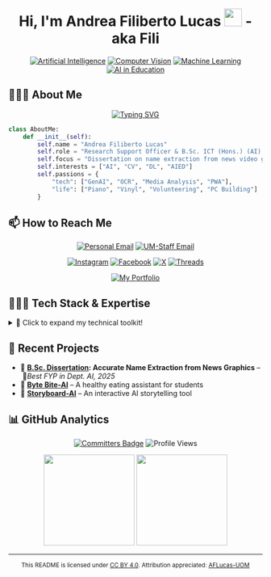<h1 align="center">
  Hi, I'm Andrea Filiberto Lucas <img src="https://media.giphy.com/media/hvRJCLFzcasrR4ia7z/giphy.gif" width="35"> - aka Fili
</h1>

<div align="center">

[![Artificial Intelligence](https://img.shields.io/badge/Artificial%20Intelligence%20(AI)-%23008DFF.svg?style=for-the-badge&logo=robot-framework&logoColor=white)](https://aflucas.com)
[![Computer Vision](https://img.shields.io/badge/Computer%20Vision%20(CV)-%234285F4.svg?style=for-the-badge&logo=opencv&logoColor=white)](https://aflucas.com)
[![Machine Learning](https://img.shields.io/badge/Machine%20Learning%20(ML)-%23FF6F00.svg?style=for-the-badge&logo=python&logoColor=white)](https://aflucas.com)
[![AI in Education](https://img.shields.io/badge/AI%20in%20Education%20(AIED)-%239C27B0.svg?style=for-the-badge&logo=bookstack&logoColor=white)](https://aflucas.com)

</div>

## 🙋🏻‍♂️ About Me  

<p align="center">
  <a href="https://git.io/typing-svg">
    <img src="https://readme-typing-svg.herokuapp.com?font=Fira+Code&pause=1000&color=2196F3&center=true&vCenter=true&width=500&lines=Research+Support+Officer+@+UoM;B.Sc.+ICT+(Hons.)+(AI)+Graduand+@+UoM;Computer+Vision+Enthusiast;AI+Researcher+%26+Developer" alt="Typing SVG">
  </a>
</p>

```python
class AboutMe:
    def __init__(self):
        self.name = "Andrea Filiberto Lucas"
        self.role = "Research Support Officer & B.Sc. ICT (Hons.) (AI) Graduand @ UoM"
        self.focus = "Dissertation on name extraction from news video graphics"
        self.interests = ["AI", "CV", "DL", "AIED"]
        self.passions = {
            "tech": ["GenAI", "OCR", "Media Analysis", "PWA"],
            "life": ["Piano", "Vinyl", "Volunteering", "PC Building"]
        }
```

## 📫 How to Reach Me

<div align="center">

[![Personal Email](https://img.shields.io/badge/Personal%20Email-andrealucasmalta@gmail.com-red?style=for-the-badge&logo=gmail&logoColor=white)](mailto:andrealucasmalta@gmail.com)
[![UM-Staff Email](https://img.shields.io/badge/University%20Email-andrea.f.lucas@um.edu.mt-d14836?style=for-the-badge&logo=gmail&logoColor=white)](mailto:andrea.f.lucas.22@um.edu.mt)

[![Instagram](https://img.shields.io/badge/Instagram-%23E4405F.svg?style=for-the-badge&logo=instagram&logoColor=white)](https://www.instagram.com/aflucas26/)
[![Facebook](https://img.shields.io/badge/Facebook-%231877F2.svg?style=for-the-badge&logo=facebook&logoColor=white)](https://www.facebook.com/andrea.lucas.35175)
[![X](https://img.shields.io/badge/X%20(Twitter)-000000.svg?style=for-the-badge&logo=x&logoColor=white)](https://x.com/AFLucas26)
[![Threads](https://img.shields.io/badge/Threads-000000.svg?style=for-the-badge&logo=threads&logoColor=white)](https://www.threads.net/@aflucas26)

[![My Portfolio](https://img.shields.io/badge/Visit%20My%20Portfolio-aflucas.com-blueviolet?style=for-the-badge&logo=windowsterminal&logoColor=white)](https://aflucas.com)

</div>

## 🧑🏻‍💻 Tech Stack & Expertise

<details>
<summary>🔧 Click to expand my technical toolkit!</summary>

### Programming Languages
![Python](https://img.shields.io/badge/Python-3776AB?style=for-the-badge&logo=python&logoColor=white)
![Java](https://custom-icon-badges.demolab.com/badge/Java-007396?style=for-the-badge&logo=java&logoColor=white)
![JavaScript](https://img.shields.io/badge/JavaScript-F7DF1E?style=for-the-badge&logo=javascript&logoColor=black)
![TypeScript](https://img.shields.io/badge/TypeScript-3178C6?style=for-the-badge&logo=typescript&logoColor=white)
![C](https://img.shields.io/badge/C-00599C?style=for-the-badge&logo=c&logoColor=white)
![C++](https://img.shields.io/badge/C++-00599C?style=for-the-badge&logo=cplusplus&logoColor=white)
![C#](https://custom-icon-badges.demolab.com/badge/C%23-239120?style=for-the-badge&logo=cshrp&logoColor=white)
![R](https://img.shields.io/badge/R-276DC3?style=for-the-badge&logo=r&logoColor=white)
![Swift](https://img.shields.io/badge/Swift-FA7343?style=for-the-badge&logo=swift&logoColor=white)
![Prolog](https://custom-icon-badges.demolab.com/badge/Prolog-8B0000?style=for-the-badge&logo=prolog&logoColor=white)
![PHP](https://img.shields.io/badge/PHP-777BB4?style=for-the-badge&logo=php&logoColor=white)
![SQL](https://img.shields.io/badge/SQL-CC2927?style=for-the-badge&logo=sqlite&logoColor=white)
![Rust](https://img.shields.io/badge/Rust-000000?style=for-the-badge&logo=rust&logoColor=white)


### Web Technologies & Frameworks
![HTML5](https://img.shields.io/badge/HTML5-E34F26?style=for-the-badge&logo=html5&logoColor=white)
![CSS3](https://custom-icon-badges.demolab.com/badge/CSS-1572B6?style=for-the-badge&logo=css-1&logoColor=white)
![Tailwind CSS](https://img.shields.io/badge/Tailwind_CSS-06B6D4?style=for-the-badge&logo=tailwindcss&logoColor=white)
![jQuery](https://img.shields.io/badge/jQuery-0769AD?style=for-the-badge&logo=jquery&logoColor=white)
![Bootstrap](https://img.shields.io/badge/Bootstrap-563D7C?style=for-the-badge&logo=bootstrap&logoColor=white)
![React](https://img.shields.io/badge/React-61DAFB?style=for-the-badge&logo=react&logoColor=black)
![Vite](https://img.shields.io/badge/Vite-646CFF?style=for-the-badge&logo=vite&logoColor=white)
![Flask](https://img.shields.io/badge/Flask-000000?style=for-the-badge&logo=flask&logoColor=white)

### Databases
![MySQL](https://img.shields.io/badge/MySQL-4479A1?style=for-the-badge&logo=mysql&logoColor=white)
![PostgreSQL](https://img.shields.io/badge/PostgreSQL-4169E1?style=for-the-badge&logo=postgresql&logoColor=white)

### AI, ML & Data Science
![TensorFlow](https://img.shields.io/badge/TensorFlow-FF6F00?style=for-the-badge&logo=tensorflow&logoColor=white)
![PyTorch](https://img.shields.io/badge/PyTorch-EE4C2C?style=for-the-badge&logo=pytorch&logoColor=white)
![OpenCV](https://img.shields.io/badge/OpenCV-27338e?style=for-the-badge&logo=opencv&logoColor=white)
![spaCy](https://img.shields.io/badge/spaCy-09A3D5?style=for-the-badge&logo=spacy&logoColor=white)
![NLTK](https://img.shields.io/badge/NLTK-154f3c?style=for-the-badge&logo=python&logoColor=white)
![scikit-learn](https://img.shields.io/badge/scikit--learn-F7931E?style=for-the-badge&logo=scikit-learn&logoColor=white)
![Keras](https://img.shields.io/badge/Keras-D00000?style=for-the-badge&logo=keras&logoColor=white)
![Roboflow](https://img.shields.io/badge/Roboflow-8A2BE2?style=for-the-badge&logo=roboflow&logoColor=white)
![Ollama](https://custom-icon-badges.demolab.com/badge/Ollama-000000?style=for-the-badge&logo=ollama&logoColor=white)
![Hugging Face](https://img.shields.io/badge/Hugging%20Face-FFD21F?style=for-the-badge&logo=huggingface&logoColor=black)
![Tesseract OCR](https://img.shields.io/badge/Tesseract-4285F4?style=for-the-badge&logo=google&logoColor=white)
![Pandas](https://img.shields.io/badge/Pandas-2C2D72?style=for-the-badge&logo=pandas&logoColor=white)
![NumPy](https://img.shields.io/badge/NumPy-013243?style=for-the-badge&logo=numpy&logoColor=white)
![Matplotlib](https://img.shields.io/badge/Matplotlib-3776AB?style=for-the-badge&logo=python&logoColor=white)
![Seaborn](https://img.shields.io/badge/Seaborn-3776AB?style=for-the-badge&logo=python&logoColor=white)
![Jupyter](https://img.shields.io/badge/Jupyter-F37626?style=for-the-badge&logo=jupyter&logoColor=white)

### Cloud, Deployment & DevOps
![Google Cloud](https://img.shields.io/badge/Google%20Cloud-4285F4?style=for-the-badge&logo=googlecloud&logoColor=white)
![Cloudflare](https://img.shields.io/badge/Cloudflare-F38020?style=for-the-badge&logo=cloudflare&logoColor=white)
![Vercel](https://img.shields.io/badge/Vercel-000000?style=for-the-badge&logo=vercel&logoColor=white)
![Netlify](https://img.shields.io/badge/Netlify-00C7B7?style=for-the-badge&logo=netlify&logoColor=white)
![GitHub Pages](https://img.shields.io/badge/GitHub%20Pages-222222?style=for-the-badge&logo=github&logoColor=white)
![WordPress](https://img.shields.io/badge/WordPress-21759B?style=for-the-badge&logo=wordpress&logoColor=white)

### Version Control & Collaboration
![Git](https://img.shields.io/badge/Git-F05032?style=for-the-badge&logo=git&logoColor=white)
![GitHub](https://img.shields.io/badge/GitHub-181717?style=for-the-badge&logo=github&logoColor=white)
![GitLab](https://img.shields.io/badge/GitLab-FC6D26?style=for-the-badge&logo=gitlab&logoColor=white)

### Design, Visualisation & Video Editing
![Adobe Illustrator](https://img.shields.io/badge/Adobe%20Illustrator-FF9A00?style=for-the-badge&logo=adobeillustrator&logoColor=white)
![Adobe Photoshop](https://img.shields.io/badge/Adobe%20Photoshop-31A8FF?style=for-the-badge&logo=adobephotoshop&logoColor=white)
![Pixelmator Pro](https://img.shields.io/badge/Pixelmator%20Pro-222222?style=for-the-badge&logo=pixelmator&logoColor=white)
![Canva](https://img.shields.io/badge/Canva-00C4CC?style=for-the-badge&logo=none&logoColor=white)
![CapCut](https://img.shields.io/badge/CapCut-000000?style=for-the-badge&logo=capcut&logoColor=white)
![Filmora](https://img.shields.io/badge/Filmora-0A66C2?style=for-the-badge&logo=filmora&logoColor=white)
![DaVinci Resolve](https://img.shields.io/badge/DaVinci%20Resolve-FF0000?style=for-the-badge&logo=none&logoColor=white)

### Documentation & Markup
![Markdown](https://img.shields.io/badge/Markdown-000000?style=for-the-badge&logo=markdown&logoColor=white)
![LaTeX](https://img.shields.io/badge/LaTeX-47A141?style=for-the-badge&logo=latex&logoColor=white)
![Mermaid](https://img.shields.io/badge/Mermaid-1B1B1B?style=for-the-badge&logo=mermaid&logoColor=white)

### Operating Systems
![macOS](https://img.shields.io/badge/macOS-000000?style=for-the-badge&logo=apple&logoColor=white)
![Windows](https://custom-icon-badges.demolab.com/badge/Windows-0078D6?style=for-the-badge&logo=windows-11&logoColor=white)

</details>

## 🚀 Recent Projects  
- 📌 **[B.Sc. Dissertation](https://github.com/AFLucas-UOM/Accurate-Name-Extraction): Accurate Name Extraction from News Graphics** – &nbsp;🏅*Best FYP in Dept. AI, 2025*
- 📌 **[Byte Bite-AI](https://github.com/AFLucas-UOM/Byte-Bite-AI)** – A healthy eating assistant for students  
- 📌 **[Storyboard-AI](https://github.com/AFLucas-UOM/Storyboard-AI)** – An interactive AI storytelling tool  

## 📊 GitHub Analytics

<div align="center">

[![Committers Badge](https://user-badge.committers.top/malta/AFLucas-UOM.svg)](https://user-badge.committers.top/malta/AFLucas-UOM)
![Profile Views](https://komarev.com/ghpvc/?username=AFLucas-UOM&color=blue)
<!-- [![GitHub Streak](https://streak-stats.demolab.com?user=AFLucas-UOM&theme=vue-dark&hide_border=true&date_format=j%20M%5B%20Y%5D&hide_total_contributions=true)](https://git.io/streak-stats) -->

<img src="https://github-readme-stats.vercel.app/api?username=AFLucas-UOM&show_icons=true&theme=vue-dark&hide_border=true&include_all_commits=true&count_private=true" height="180">
<img src="https://github-readme-stats.vercel.app/api/top-langs/?username=AFLucas-UOM&layout=compact&theme=vue-dark&hide_border=true" height="180">

<!-- ![GitHub Activity Graph](https://github-readme-activity-graph.vercel.app/graph?username=AFLucas-UOM&theme=github-compact) -->
</div>

<hr/>

<p align="center">
  <sub>
    This README is licensed under <a href="./LICENSE">CC BY 4.0</a>.  
    Attribution appreciated: <a href="https://github.com/AFLucas-UOM">AFLucas-UOM</a>
  </sub>
</p>
